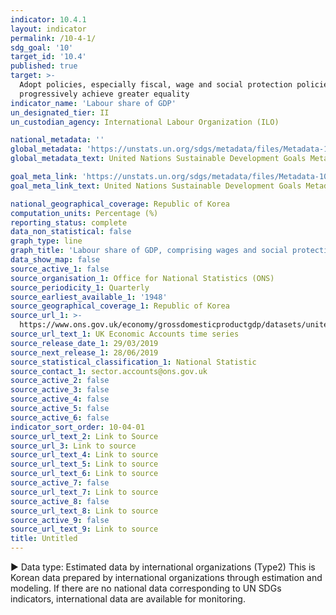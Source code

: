 ```yaml
---
indicator: 10.4.1
layout: indicator
permalink: /10-4-1/
sdg_goal: '10'
target_id: '10.4'
published: true
target: >-
  Adopt policies, especially fiscal, wage and social protection policies, and
  progressively achieve greater equality
indicator_name: 'Labour share of GDP'
un_designated_tier: II
un_custodian_agency: International Labour Organization (ILO)

national_metadata: ''
global_metadata: 'https://unstats.un.org/sdgs/metadata/files/Metadata-10-04-01.pdf'
global_metadata_text: United Nations Sustainable Development Goals Metadata (PDF 190 KB)

goal_meta_link: 'https://unstats.un.org/sdgs/metadata/files/Metadata-10-04-01.pdf'
goal_meta_link_text: United Nations Sustainable Development Goals Metadata (PDF 190 KB)

national_geographical_coverage: Republic of Korea
computation_units: Percentage (%)
reporting_status: complete
data_non_statistical: false
graph_type: line
graph_title: 'Labour share of GDP, comprising wages and social protection transfers'
data_show_map: false
source_active_1: false
source_organisation_1: Office for National Statistics (ONS)
source_periodicity_1: Quarterly
source_earliest_available_1: '1948'
source_geographical_coverage_1: Republic of Korea
source_url_1: >-
  https://www.ons.gov.uk/economy/grossdomesticproductgdp/datasets/unitedkingdomeconomicaccounts
source_url_text_1: UK Economic Accounts time series
source_release_date_1: 29/03/2019
source_next_release_1: 28/06/2019
source_statistical_classification_1: National Statistic
source_contact_1: sector.accounts@ons.gov.uk
source_active_2: false
source_active_3: false
source_active_4: false
source_active_5: false
source_active_6: false
indicator_sort_order: 10-04-01
source_url_text_2: Link to Source
source_url_3: Link to source
source_url_text_4: Link to source
source_url_text_5: Link to source
source_url_text_6: Link to source
source_active_7: false
source_url_text_7: Link to source
source_active_8: false
source_url_text_8: Link to source
source_active_9: false
source_url_text_9: Link to source
title: Untitled
---
```

▶ Data type: Estimated data by international organizations (Type2) This is Korean data prepared by international organizations through estimation and modeling. If there are no national data corresponding to UN SDGs indicators, international data are available for monitoring.
